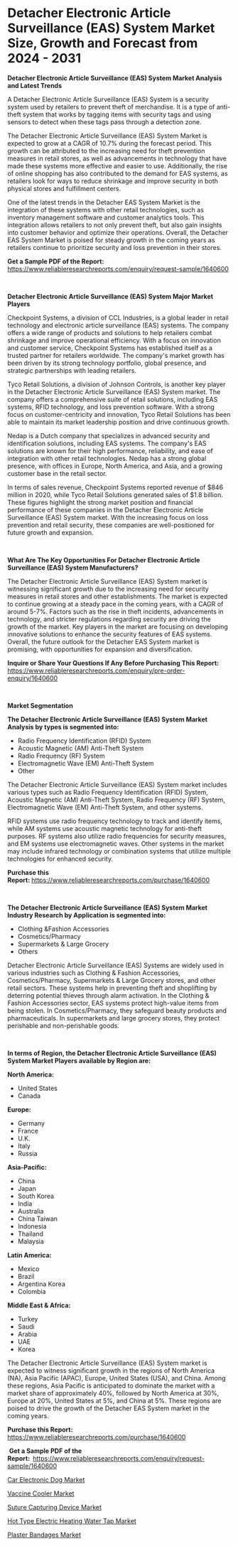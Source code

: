 <p><h1>Detacher Electronic Article Surveillance (EAS) System Market Size, Growth and Forecast from 2024 - 2031</h1></p><p><strong>Detacher Electronic Article Surveillance (EAS) System Market Analysis and Latest Trends</strong></p>
<p><p>A Detacher Electronic Article Surveillance (EAS) System is a security system used by retailers to prevent theft of merchandise. It is a type of anti-theft system that works by tagging items with security tags and using sensors to detect when these tags pass through a detection zone.</p><p>The Detacher Electronic Article Surveillance (EAS) System Market is expected to grow at a CAGR of 10.7% during the forecast period. This growth can be attributed to the increasing need for theft prevention measures in retail stores, as well as advancements in technology that have made these systems more effective and easier to use. Additionally, the rise of online shopping has also contributed to the demand for EAS systems, as retailers look for ways to reduce shrinkage and improve security in both physical stores and fulfillment centers.</p><p>One of the latest trends in the Detacher EAS System Market is the integration of these systems with other retail technologies, such as inventory management software and customer analytics tools. This integration allows retailers to not only prevent theft, but also gain insights into customer behavior and optimize their operations. Overall, the Detacher EAS System Market is poised for steady growth in the coming years as retailers continue to prioritize security and loss prevention in their stores.</p></p>
<p><strong>Get a Sample PDF of the Report:&nbsp;</strong> <a href="https://www.reliableresearchreports.com/enquiry/request-sample/1640600">https://www.reliableresearchreports.com/enquiry/request-sample/1640600</a></p>
<p>&nbsp;</p>
<p><strong>Detacher Electronic Article Surveillance (EAS) System Major Market Players</strong></p>
<p><p>Checkpoint Systems, a division of CCL Industries, is a global leader in retail technology and electronic article surveillance (EAS) systems. The company offers a wide range of products and solutions to help retailers combat shrinkage and improve operational efficiency. With a focus on innovation and customer service, Checkpoint Systems has established itself as a trusted partner for retailers worldwide. The company's market growth has been driven by its strong technology portfolio, global presence, and strategic partnerships with leading retailers.</p><p>Tyco Retail Solutions, a division of Johnson Controls, is another key player in the Detacher Electronic Article Surveillance (EAS) System market. The company offers a comprehensive suite of retail solutions, including EAS systems, RFID technology, and loss prevention software. With a strong focus on customer-centricity and innovation, Tyco Retail Solutions has been able to maintain its market leadership position and drive continuous growth.</p><p>Nedap is a Dutch company that specializes in advanced security and identification solutions, including EAS systems. The company's EAS solutions are known for their high performance, reliability, and ease of integration with other retail technologies. Nedap has a strong global presence, with offices in Europe, North America, and Asia, and a growing customer base in the retail sector.</p><p>In terms of sales revenue, Checkpoint Systems reported revenue of $846 million in 2020, while Tyco Retail Solutions generated sales of $1.8 billion. These figures highlight the strong market position and financial performance of these companies in the Detacher Electronic Article Surveillance (EAS) System market. With the increasing focus on loss prevention and retail security, these companies are well-positioned for future growth and expansion.</p></p>
<p>&nbsp;</p>
<p><strong>What Are The Key Opportunities For Detacher Electronic Article Surveillance (EAS) System Manufacturers?</strong></p>
<p><p>The Detacher Electronic Article Surveillance (EAS) System market is witnessing significant growth due to the increasing need for security measures in retail stores and other establishments. The market is expected to continue growing at a steady pace in the coming years, with a CAGR of around 5-7%. Factors such as the rise in theft incidents, advancements in technology, and stricter regulations regarding security are driving the growth of the market. Key players in the market are focusing on developing innovative solutions to enhance the security features of EAS systems. Overall, the future outlook for the Detacher EAS System market is promising, with opportunities for expansion and diversification.</p></p>
<p><strong>Inquire or Share Your Questions If Any Before Purchasing This Report:</strong> <a href="https://www.reliableresearchreports.com/enquiry/pre-order-enquiry/1640600">https://www.reliableresearchreports.com/enquiry/pre-order-enquiry/1640600</a></p>
<p>&nbsp;</p>
<p><strong>Market Segmentation</strong></p>
<p><strong>The Detacher Electronic Article Surveillance (EAS) System Market Analysis by types is segmented into:</strong></p>
<p><ul><li>Radio Frequency Identification (RFID) System</li><li>Acoustic Magnetic (AM) Anti-Theft System</li><li>Radio Frequency (RF) System</li><li>Electromagnetic Wave (EM) Anti-Theft System</li><li>Other</li></ul></p>
<p><p>The Detacher Electronic Article Surveillance (EAS) System market includes various types such as Radio Frequency Identification (RFID) System, Acoustic Magnetic (AM) Anti-Theft System, Radio Frequency (RF) System, Electromagnetic Wave (EM) Anti-Theft System, and other systems. </p><p>RFID systems use radio frequency technology to track and identify items, while AM systems use acoustic magnetic technology for anti-theft purposes. RF systems also utilize radio frequencies for security measures, and EM systems use electromagnetic waves. Other systems in the market may include infrared technology or combination systems that utilize multiple technologies for enhanced security.</p></p>
<p><strong>Purchase this Report:&nbsp;</strong><a href="https://www.reliableresearchreports.com/purchase/1640600">https://www.reliableresearchreports.com/purchase/1640600</a></p>
<p>&nbsp;</p>
<p><strong>The Detacher Electronic Article Surveillance (EAS) System Market Industry Research by Application is segmented into:</strong></p>
<p><ul><li>Clothing &Fashion Accessories</li><li>Cosmetics/Pharmacy</li><li>Supermarkets & Large Grocery</li><li>Others</li></ul></p>
<p><p>Detacher Electronic Article Surveillance (EAS) Systems are widely used in various industries such as Clothing & Fashion Accessories, Cosmetics/Pharmacy, Supermarkets & Large Grocery stores, and other retail sectors. These systems help in preventing theft and shoplifting by deterring potential thieves through alarm activation. In the Clothing & Fashion Accessories sector, EAS systems protect high-value items from being stolen. In Cosmetics/Pharmacy, they safeguard beauty products and pharmaceuticals. In supermarkets and large grocery stores, they protect perishable and non-perishable goods.</p></p>
<p>&nbsp;</p>
<p><strong>In terms of Region, the Detacher Electronic Article Surveillance (EAS) System Market Players available by Region are:</strong></p>
<p>
    <p> <strong> North America: </strong>
        <ul>
            <li>United States</li>
            <li>Canada</li>
        </ul>
        </p> 
    <p> <strong> Europe: </strong>
        <ul>
            <li>Germany</li>
            <li>France</li>
            <li>U.K.</li>
            <li>Italy</li>
            <li>Russia</li>
        </ul>
        </p> 
    <p> <strong> Asia-Pacific: </strong>
        <ul>
            <li>China</li>
            <li>Japan</li>
            <li>South Korea</li>
            <li>India</li>
            <li>Australia</li>
            <li>China Taiwan</li>
            <li>Indonesia</li>
            <li>Thailand</li>
            <li>Malaysia</li>
        </ul>
        </p> 
    <p> <strong> Latin America: </strong>
        <ul>
            <li>Mexico</li>
            <li>Brazil</li>
            <li>Argentina Korea</li>
            <li>Colombia</li>
        </ul>
        </p> 
    <p> <strong> Middle East & Africa: </strong>
        <ul>
            <li>Turkey</li>
            <li>Saudi</li>
            <li>Arabia</li>
            <li>UAE</li>
            <li>Korea</li>
        </ul>
    </p>
    </p>
<p><p>The Detacher Electronic Article Surveillance (EAS) System market is expected to witness significant growth in the regions of North America (NA), Asia Pacific (APAC), Europe, United States (USA), and China. Among these regions, Asia Pacific is anticipated to dominate the market with a market share of approximately 40%, followed by North America at 30%, Europe at 20%, United States at 5%, and China at 5%. These regions are poised to drive the growth of the Detacher EAS System market in the coming years.</p></p>
<p><strong>Purchase this Report: </strong><a href="https://www.reliableresearchreports.com/purchase/1640600">https://www.reliableresearchreports.com/purchase/1640600</a></p>
<p>&nbsp;<strong>Get a Sample PDF of the Report:&nbsp;&nbsp;</strong><a href="https://www.reliableresearchreports.com/enquiry/request-sample/1640600">https://www.reliableresearchreports.com/enquiry/request-sample/1640600</a></p>
<p><strong></strong></p>
<p><p><a href="https://github.com/Airanohannonzb68e5pb53oc1/Market-Research-Report-List-1/blob/main/car-electronic-dog-market.md">Car Electronic Dog Market</a></p><p><a href="https://medium.com/@donaldortega4f/vaccine-cooler-market-furnishes-information-on-market-share-market-trends-and-market-growth-ce0078b192f6">Vaccine Cooler Market</a></p><p><a href="https://medium.com/p/f4b4f6b6587f/edit">Suture Capturing Device Market</a></p><p><a href="https://github.com/ChiragRP21/Market-Research-Report-List-3/blob/main/hot-type-electric-heating-water-tap-market.md">Hot Type Electric Heating Water Tap Market</a></p><p><a href="https://medium.com/@royalmiller09/plaster-bandages-market-size-market-outlook-and-market-forecast-2024-to-2031-b3b8ef20e215">Plaster Bandages Market</a></p></p>
